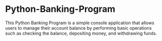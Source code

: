 # Python-Banking-Program
This Python Banking Program is a simple console application that allows users to manage their account balance by performing basic operations such as checking the balance, depositing money, and withdrawing funds. 
